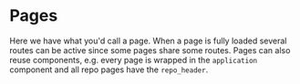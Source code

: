 # Pages

Here we have what you'd call a page.
When a page is fully loaded several routes can be active since some pages share some routes.
Pages can also reuse components, e.g. every page is wrapped in the `application` component and all repo pages have the `repo_header`.